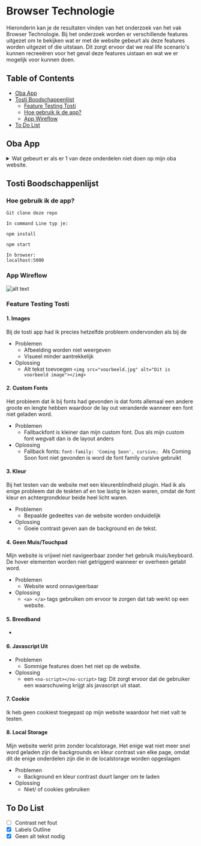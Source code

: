# Browser Technologie
Hieronderin kan je de resultaten vinden van het onderzoek van het vak Browser Technologie. Bij het onderzoek worden er verschillende features uitgezet om te bekijken wat er met de website gebeurt als deze features worden uitgezet of die uitstaan. Dit zorgt ervoor dat we real life scenario's kunnen recreeëren voor het geval deze features uistaan en wat we er mogelijk voor kunnen doen. 

## Table of Contents
* [Oba App](#oba-app)
* [Tosti Boodschappenlijst](#tosti-boodschappenlijst)
    * [Feature Testing Tosti](#feature-testing-tosti)
    * [Hoe gebruik ik de app?](#hoe-gebruik-ik-de-app?)
    * [App Wireflow](#app-wireflow)
* [To Do List](#to-do-list)

## Oba App
<details>
<summary>Wat gebeurt er als er 1 van deze onderdelen niet doen op mijn oba website.</summary>

### 1. Images 
* Problemen
    * Afbeelding worden niet weergeven
    * Visueel minder aantrekkelijk
* Oplossing
    * Alt tekst toevoegen 
    `<img src="voorbeeld.jpg" alt="Dit is voorbeeld image"></img>`
### 2. Custom Fonts
Het probleem dat ik bij fonts had gevonden is dat fonts allemaal een andere groote en lengte hebben waardoor de lay out veranderde wanneer een font niet geladen word.
* Problemen
    * Fallbackfont is kleiner dan mijn custom font. Dus als mijn custom font wegvalt dan is de layout anders
* Oplossing
    * Fallback fonts: `font-family: 'Coming Soon', cursive; ` Als Coming Soon font niet gevonden is word de font family cursive gebruikt
### 3. Kleur
Bij het testen van de website met een kleurenblindheid plugin. Had ik als enige probleem dat de teskten af en toe lastig te lezen waren, omdat de font kleur en achtergrondkleur beide heel licht waren.
* Problemen
    * Bepaalde gedeeltes van de website worden onduidelijk
* Oplossing
    * Goeie contrast geven aan de background en de tekst. 
### 4. Geen Muis/Touchpad
Mijn website is vrijwel niet navigeerbaar zonder het gebruik muis/keyboard. De hover elementen worden niet getriggerd wanneer er overheen getabt word. 
* Problemen
    * Website word onnavigeerbaar
* Oplossing
    * `<a> </a>` tags gebruiken om ervoor te zorgen dat tab werkt op een website.
### 5. Breedband
* 
### 6. Javascript Uit
* Problemen
    * Sommige features doen het niet op de website. 
* Oplossing
    * een `<no-script></no-script>` tag: Dit zorgt ervoor dat de gebruiker een waarschuwing krijgt als javascript uit staat.
### 7. Cookie
Ik heb geen cookiest toegepast op mijn website waardoor het niet valt te testen.
### 8. Local Storage
Mijn website werkt prim zonder localstorage. Het enige wat niet meer snel word geladen zijn de backgrounds en kleur contrast van elke page, omdat dit de enige onderdelen zijn die in de localstorage worden opgeslagen
* Problemen
    * Background en kleur contrast duurt langer om te laden
* Oplossing
    * Niet/ of cookies gebruiken
</details>


## Tosti Boodschappenlijst
### Hoe gebruik ik de app?
```
Git clone deze repo

In command Line typ je: 

npm install

npm start

In browser:
localhost:5000

```

### App Wireflow
![alt text](./images/Wireflow.png)

### Feature Testing Tosti
#### 1. Images
Bij de tosti app had ik precies hetzelfde probleem ondervonden als bij de  
* Problemen
    * Afbeelding worden niet weergeven
    * Visueel minder aantrekkelijk
* Oplossing
    * Alt tekst toevoegen 
    `<img src="voorbeeld.jpg" alt="Dit is voorbeeld image"></img>`
#### 2. Custom Fonts
Het probleem dat ik bij fonts had gevonden is dat fonts allemaal een andere groote en lengte hebben waardoor de lay out veranderde wanneer een font niet geladen word.
* Problemen
    * Fallbackfont is kleiner dan mijn custom font. Dus als mijn custom font wegvalt dan is de layout anders
* Oplossing
    * Fallback fonts: `font-family: 'Coming Soon', cursive; ` Als Coming Soon font niet gevonden is word de font family cursive gebruikt
#### 3. Kleur
Bij het testen van de website met een kleurenblindheid plugin. Had ik als enige probleem dat de teskten af en toe lastig te lezen waren, omdat de font kleur en achtergrondkleur beide heel licht waren.
* Problemen
    * Bepaalde gedeeltes van de website worden onduidelijk
* Oplossing
    * Goeie contrast geven aan de background en de tekst. 
#### 4. Geen Muis/Touchpad
Mijn website is vrijwel niet navigeerbaar zonder het gebruik muis/keyboard. De hover elementen worden niet getriggerd wanneer er overheen getabt word. 
* Problemen
    * Website word onnavigeerbaar
* Oplossing
    * `<a> </a>` tags gebruiken om ervoor te zorgen dat tab werkt op een website.
#### 5. Breedband
* 
#### 6. Javascript Uit
* Problemen
    * Sommige features doen het niet op de website. 
* Oplossing
    * een `<no-script></no-script>` tag: Dit zorgt ervoor dat de gebruiker een waarschuwing krijgt als javascript uit staat.
#### 7. Cookie
Ik heb geen cookiest toegepast op mijn website waardoor het niet valt te testen.
#### 8. Local Storage
Mijn website werkt prim zonder localstorage. Het enige wat niet meer snel word geladen zijn de backgrounds en kleur contrast van elke page, omdat dit de enige onderdelen zijn die in de localstorage worden opgeslagen
* Problemen
    * Background en kleur contrast duurt langer om te laden
* Oplossing
    * Niet/ of cookies gebruiken

## To Do List
- [ ] Contrast net fout
- [x] Labels Outline
- [x] Geen alt tekst nodig   